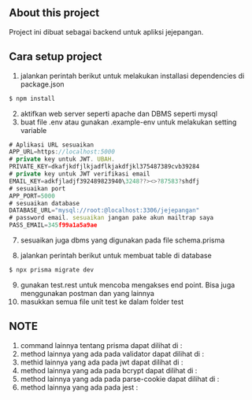 ## About this project

Project ini dibuat sebagai backend untuk apliksi jejepangan.

## Cara setup project

1. jalankan perintah berikut untuk melakukan installasi dependencies di package.json

```js
$ npm install
```

2. aktifkan web server seperti apache dan DBMS seperti mysql
4. buat file .env atau gunakan .example-env untuk melakukan setting variable

```js
# Aplikasi URL sesuaikan
APP_URL=https://localhost:5000 
# private key untuk JWT. UBAH.
PRIVATE_KEY=dkafjkdfjlkjadflkjakdfjkl375487389cvb39284
# private key untuk JWT verifikasi email
EMAIL_KEY=adkfjladjf392489823940\3248??><>?87583?shdfj
# sesuaikan port
APP_PORT=5000
# sesuaikan database
DATABASE_URL="mysql://root:@localhost:3306/jejepangan"
# password email. sesuaikan jangan pake akun mailtrap saya
PASS_EMAIL=345f99a1a5a9ae
```

7. sesuaikan juga dbms yang digunakan pada file schema.prisma

8. jalankan perintah berikut untuk membuat table di database
```js
$ npx prisma migrate dev
```
9. gunakan test.rest untuk mencoba mengakses end point. Bisa juga menggunakan postman dan yang lainnya
10. masukkan semua file unit test ke dalam folder test

## NOTE
1. command lainnya tentang prisma dapat dilihat di : 
2. method lainnya yang ada pada validator dapat dilihat di : 
3. methid lainnya yang ada pada jwt dapat dilihat di : 
4. method lainnya yang ada pada bcrypt dapat dilihat di : 
5. method lainnya yang ada pada parse-cookie dapat dilihat di : 
6. method lainnya yang ada pada jest : 
